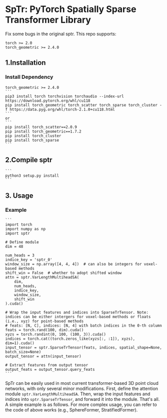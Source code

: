# SpTr: PyTorch Spatially Sparse Transformer Library

Fix some bugs in the original sptr.
This repo supports:
```
torch >= 2.0
torch_geometric >= 2.4.0
```

## 1.Installation
### Install Dependency
    torch_geometric >= 2.4.0
    ```
    pip3 install torch torchvision torchaudio --index-url https://download.pytorch.org/whl/cu118
    pip install torch_geometric torch_scatter torch_sparse torch_cluster -f https://data.pyg.org/whl/torch-2.1.0+cu118.html
    ```
    or 
    ```
    pip install torch_scatter==2.0.9
    pip install torch_geometric==1.7.2
    pip install torch_cluster
    pip install torch_sparse
    ```

## 2.Compile sptr
    ```
    python3 setup.py install
    ```


## 3. Usage
### Example
    ```
    import torch
    import numpy as np
    import sptr
    
    # Define module
    dim = 48
    
    num_heads = 3
    indice_key = 'sptr_0'
    window_size = np.array([4, 4, 4])  # can also be integers for voxel-based methods
    shift_win = False  # whether to adopt shifted window
    attn = sptr.VarLengthMultiheadSA(
        dim, 
        num_heads, 
        indice_key, 
        window_size, 
        shift_win
    ).cuda()
    
    # Wrap the input features and indices into SparseTrTensor. Note: indices can be either intergers for voxel-based methods or floats (i.e., xyz) for point-based methods
    # feats: [N, C], indices: [N, 4] with batch indices in the 0-th column
    feats = torch.rand(100, dim).cuda()
    xyzs = torch.randint(0, 100, (100, 3)).cuda()
    indices = torch.cat((torch.zeros_like(xyzs[:, :1]), xyzs), dim=1).cuda()
    input_tensor = sptr.SparseTrTensor(feats, indices, spatial_shape=None, batch_size=None)
    output_tensor = attn(input_tensor)
    
    # Extract features from output tensor
    output_feats = output_tensor.query_feats
    ```


SpTr can be easily used in most current transformer-based 3D point cloud networks, with only several minor modifications. First, define the attention module `sptr.VarLengthMultiheadSA`. Then, wrap the input features and indices into `sptr.SparseTrTensor`, and forward it into the module. That's all. A simple example is as follows. For more complex usage, you can refer to the code of above works (e.g., SphereFormer, StratifiedFormer).
